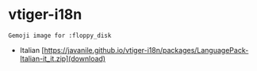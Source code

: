 # vtiger-i18n
	Gemoji image for :floppy_disk

- Italian [https://javanile.github.io/vtiger-i18n/packages/LanguagePack-Italian-it_it.zip](download)


